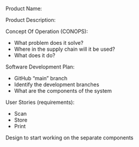Product Name:

Product Description:

Concept Of Operation (CONOPS):

* What problem does it solve?
* Where in the supply chain will it be used?
* What does it do?

Software Development Plan:

* GitHub “main” branch
* Identify the development branches
* What are the components of the system

User Stories (requirements):

  * Scan
  * Store
  * Print

Design to start working on the separate components

